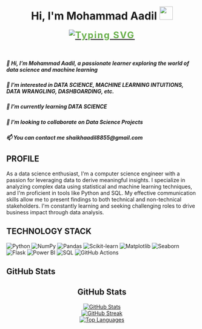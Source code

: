 <h1 align="center">Hi, I'm Mohammad Aadil <img src="https://media.giphy.com/media/hvRJCLFzcasrR4ia7z/giphy.gif" width="35"></h1>
<p align="center">
  <a href="https://github.com/DenverCoder1/readme-typing-svg">
    <img src="https://readme-typing-svg.herokuapp.com?lines=Data+Science+Enthusiast;Focused+Learner;Python|OOP;Machine+Learning|Deep+Learning|MLops;Always%20learning%20new%20things&center=true&width=500&height=50" alt="Typing SVG" style="color: #6ab04c; font-size: 24px; font-weight: bold; letter-spacing: 2px;">
  </a>
</p>
<br>
<h5>👋 Hi, I’m Mohammad Aadil, a passionate learner exploring the world of data science and machine learning</h5>
<h5>👀 I’m interested in DATA SCIENCE, MACHINE LEARNING INTUITIONS, DATA WRANGLING, DASHBOARDING, etc.</h5>
<h5>🌱 I’m currently learning DATA SCIENCE</h5>
<h5>💞️ I’m looking to collaborate on Data Science Projects</h5>
<h5>📫 You can contact me shaikhaadil8855@gmail.com</h5>

<h2>PROFILE</h2>

As a data science enthusiast, I'm a computer science engineer with a passion for leveraging data to derive meaningful insights. I specialize in analyzing complex data using statistical and machine learning techniques, and I'm proficient in tools like Python and SQL. My effective communication skills allow me to present findings to both technical and non-technical stakeholders. I'm constantly learning and seeking challenging roles to drive business impact through data analysis.

## TECHNOLOGY STACK
![Python](https://img.shields.io/badge/-Python-3776AB?style=flat-square&logo=python&logoColor=white)
![NumPy](https://img.shields.io/badge/-NumPy-013243?style=flat-square&logo=numpy&logoColor=white)
![Pandas](https://img.shields.io/badge/-Pandas-150458?style=flat-square&logo=pandas&logoColor=white)
![Scikit-learn](https://img.shields.io/badge/-Scikit--learn-F7931E?style=flat-square&logo=scikit-learn&logoColor=white)
![Matplotlib](https://img.shields.io/badge/-Matplotlib-11557c?style=flat-square&logo=python&logoColor=white)
![Seaborn](https://img.shields.io/badge/-Seaborn-3776AB?style=flat-square&logo=python&logoColor=white)
![Flask](https://img.shields.io/badge/-Flask-000000?style=flat-square&logo=flask&logoColor=white)
![Power BI](https://img.shields.io/badge/-Power%20BI-F2C811?style=flat-square&logo=power-bi&logoColor=black)
![SQL](https://img.shields.io/badge/-SQL-4479A1?style=flat-square&logo=Microsoft-SQL-Server&logoColor=white)
![GitHub Actions](https://img.shields.io/badge/-GitHub%20Actions-2088FF?style=flat-square&logo=github-actions&logoColor=white)

## GitHub Stats
<h2 align="center">GitHub Stats</h2>

<div align="center">
  <div class="github-stat-container">
    <a href="https://github.com/Mohammad-Aadil">
      <img src="https://github-readme-stats.vercel.app/api?username=Mohammad-Aadil&show_icons=true&theme=radical" alt="GitHub Stats" />
    </a>
  </div>

  <div class="github-stat-container">
    <a href="https://github.com/Mohammad-Aadil">
      <img src="https://github-readme-streak-stats.herokuapp.com/?user=Mohammad-Aadil&theme=radical" alt="GitHub Streak" />
    </a>
  </div>

  <div class="github-stat-container">
    <a href="https://github.com/Mohammad-Aadil">
      <img src="https://github-readme-stats.vercel.app/api/top-langs/?username=Mohammad-Aadil&layout=compact&theme=radical" alt="Top Languages" />
    </a>
  </div>
</div>


